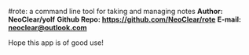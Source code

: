 #rote: a command line tool for taking and managing notes
**Author: NeoClear/yolf**
**Github Repo: https://github.com/NeoClear/rote**
**E-mail: neoclear@outlook.com**

Hope this app is of good use!
